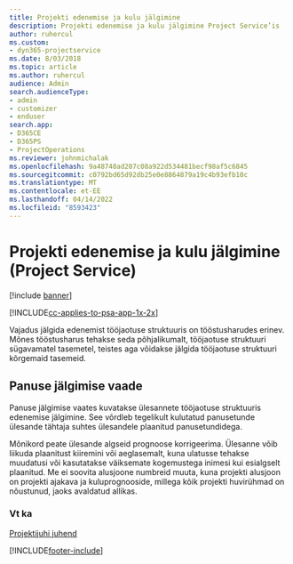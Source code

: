 ```yaml
---
title: Projekti edenemise ja kulu jälgimine
description: Projekti edenemise ja kulu jälgimine Project Service’is
author: ruhercul
ms.custom:
- dyn365-projectservice
ms.date: 8/03/2018
ms.topic: article
ms.author: ruhercul
audience: Admin
search.audienceType:
- admin
- customizer
- enduser
search.app:
- D365CE
- D365PS
- ProjectOperations
ms.reviewer: johnmichalak
ms.openlocfilehash: 9a48748ad207c08a922d534481becf98af5c6845
ms.sourcegitcommit: c0792bd65d92db25e0e8864879a19c4b93efb10c
ms.translationtype: MT
ms.contentlocale: et-EE
ms.lasthandoff: 04/14/2022
ms.locfileid: "8593423"
---
```

# <a name="track-project-progress-and-cost-project-service"></a>Projekti edenemise ja kulu jälgimine (Project Service)

[!include [banner](../includes/psa-now-project-operations.md)]

[!INCLUDE[cc-applies-to-psa-app-1x-2x](../includes/cc-applies-to-psa-app-1x-2x.md)]

Vajadus jälgida edenemist tööjaotuse struktuuris on tööstusharudes erinev. Mõnes tööstusharus tehakse seda põhjalikumalt, tööjaotuse struktuuri sügavamatel tasemetel, teistes aga võidakse jälgida tööjaotuse struktuuri kõrgemaid tasemeid.  
  
## <a name="effort-tracking-view"></a>Panuse jälgimise vaade  
Panuse jälgimise vaates kuvatakse ülesannete tööjaotuse struktuuris edenemise jälgimine. See võrdleb tegelikult kulutatud panusetunde ülesande tähtaja suhtes ülesandele plaanitud panusetundidega.  
  
Mõnikord peate ülesande algseid prognoose korrigeerima. Ülesanne võib liikuda plaanitust kiiremini või aeglasemalt, kuna ulatusse tehakse muudatusi või kasutatakse väiksemate kogemustega inimesi kui esialgselt plaanitud. Me ei soovita alusjoone numbreid muuta, kuna projekti alusjoon on projekti ajakava ja kuluprognooside, millega kõik projekti huvirühmad on nõustunud, jaoks avaldatud allikas.  
  
### <a name="see-also"></a>Vt ka  
 [Projektijuhi juhend](../psa/project-manager-guide.md)


[!INCLUDE[footer-include](../includes/footer-banner.md)]
